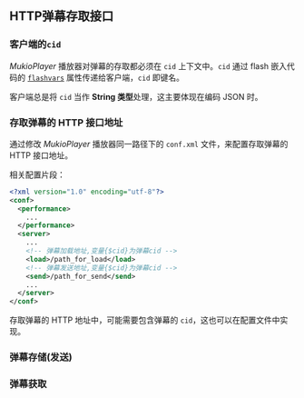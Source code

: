## HTTP弹幕存取接口

### 客户端的`cid`

*MukioPlayer* 播放器对弹幕的存取都必须在 `cid` 上下文中。`cid` 通过 flash 嵌入代码的 [`flashvars`](http://helpx.adobe.com/flash/kb/pass-variables-swfs-flashvars.html) 属性传递给客户端，`cid` 即键名。

客户端总是将 `cid` 当作 **String 类型**处理，这主要体现在编码 JSON 时。

### 存取弹幕的 HTTP 接口地址

通过修改 *MukioPlayer* 播放器同一路径下的 `conf.xml` 文件，来配置存取弹幕的 HTTP 接口地址。

相关配置片段：

```xml
<?xml version="1.0" encoding="utf-8"?>
<conf>
  <performance>
    ...
  </performance>
  <server>
	...
    <!-- 弹幕加载地址,变量{$cid}为弹幕cid -->
    <load>/path_for_load</load>
    <!-- 弹幕发送地址,变量{$cid}为弹幕cid -->
    <send>/path_for_send</send>
	...
  </server>
</conf>
```

存取弹幕的 HTTP 地址中，可能需要包含弹幕的 `cid`，这也可以在配置文件中实现。

### 弹幕存储(发送)


### 弹幕获取